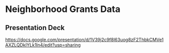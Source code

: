 # Neighborhood Grants Data

## Presentation Deck
https://docs.google.com/presentation/d/1V39j2c9f8l63uog8zF2ThbkCMVe1AXZLQDkIYLk1ln4/edit?usp=sharing

